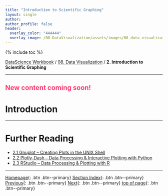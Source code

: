```yaml
---
title: "Introduction to Scientific Graphing"
layout: single
author:
author_profile: false
header:
  overlay_color: "444444"
  overlay_image: /08-DataVisualization/assets/images/08_data_visualization_banner.png
---
```


{% include toc %}

[DataScience Workbook](https://datascience.101workbook.org/) / [08. Data Visualization](../00-DataVisualization-LandingPage.md) / **2. Introduction to Scientific Graphing**

---


## <span style="color: #ff3870;">New content coming soon!</span>

# Introduction





___
# Further Reading
* [2.1 Gnuplot – Creating Plots in the UNIX Shell](01-GNUPLOT/01-gnuplot-basics)
* [2.2 Plotly-Dash – Data Processing & Interactive Plotting with Python](02-PYTHON/01-interactive-graphing-with-python)
* [2.3 RStudio – Data Processing & Plotting with R](03-R/01-graphing-with-rstudio)

___

[Homepage](../../index.md){: .btn  .btn--primary}
[Section Index](../00-DataVisualization-LandingPage){: .btn  .btn--primary}
[Previous](../01-IMAGES/05-template-based-web-tools){: .btn  .btn--primary}
[Next](01-GNUPLOT/01-gnuplot-basics){: .btn  .btn--primary}
[top of page](#introduction){: .btn  .btn--primary}
